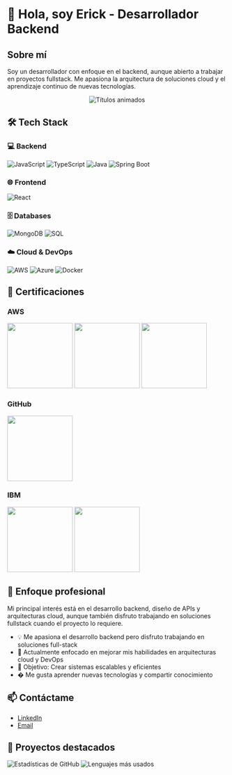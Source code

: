# 👋 Hola, soy Erick - Desarrollador Backend

## Sobre mí
Soy un desarrollador con enfoque en el backend, aunque abierto a trabajar en proyectos fullstack. Me apasiona la arquitectura de soluciones cloud y el aprendizaje continuo de nuevas tecnologías.



<p align="center">
  <img src="https://readme-typing-svg.demolab.com?font=Fira+Code&pause=1000&width=435&lines=Backend+Developer;Cloud+Enthusiast;Always+Learning" alt="Títulos animados" />
</p>

## 🛠️ Tech Stack

### 💻 Backend
![JavaScript](https://img.shields.io/badge/JavaScript-F7DF1E?style=for-the-badge&logo=javascript&logoColor=black)
![TypeScript](https://img.shields.io/badge/TypeScript-3178C6?style=for-the-badge&logo=typescript&logoColor=white)
![Java](https://img.shields.io/badge/Java-007396?style=for-the-badge&logo=openjdk&logoColor=white)
![Spring Boot](https://img.shields.io/badge/Spring_Boot-6DB33F?style=for-the-badge&logo=spring-boot&logoColor=white)

### 🌐 Frontend
![React](https://img.shields.io/badge/React-61DAFB?style=for-the-badge&logo=react&logoColor=black)

### 🗄️ Databases
![MongoDB](https://img.shields.io/badge/MongoDB-47A248?style=for-the-badge&logo=mongodb&logoColor=white)
![SQL](https://img.shields.io/badge/SQL-4479A1?style=for-the-badge&logo=mysql&logoColor=white)

### ☁️ Cloud & DevOps
![AWS](https://img.shields.io/badge/AWS-232F3E?style=for-the-badge&logo=amazon-aws&logoColor=white)
![Azure](https://img.shields.io/badge/Azure-0089D6?style=for-the-badge&logo=microsoft-azure&logoColor=white)
![Docker](https://img.shields.io/badge/Docker-2496ED?style=for-the-badge&logo=docker&logoColor=white)

## 📜 Certificaciones


### AWS
<img src="https://github.com/user-attachments/assets/c2455037-beeb-4b62-902b-2533aba18f25" width="150">
<img src="https://github.com/user-attachments/assets/87838f60-ee9c-4b77-9434-16bc67655edd" width="150">
<img src="https://github.com/user-attachments/assets/c0fb3ad3-53dd-4e92-ab72-27dda9911f68" width="150">

### GitHub
<img src="https://github.com/user-attachments/assets/bf4dbe77-9fa1-4198-a519-3f3cb172eb5e" width="150">

### IBM
<img src="https://github.com/user-attachments/assets/5123f833-bf3c-42a9-9162-eeacda86ae1d" width="150">
<img src="https://github.com/user-attachments/assets/513df9b8-96f5-4d6a-9225-9dd3f67d9f5c" width="150">


## 🌱 Enfoque profesional
Mi principal interés está en el desarrollo backend, diseño de APIs y arquitecturas cloud, aunque también disfruto trabajando en soluciones fullstack cuando el proyecto lo requiere.

- 💡 Me apasiona el desarrollo backend pero disfruto trabajando en soluciones full-stack
- 🌱 Actualmente enfocado en mejorar mis habilidades en arquitecturas cloud y DevOps
- 🎯 Objetivo: Crear sistemas escalables y eficientes
- � Me gusta aprender nuevas tecnologías y compartir conocimiento

## 📫 Contáctame

- [LinkedIn](https://www.linkedin.com/in/erick-santiago-montero-sutachan-4b2001304/)
- [Email](mailto:e.santiagom.s@gmail.com)

## 💼 Proyectos destacados


![Estadísticas de GitHub](https://github-readme-stats.vercel.app/api?username=Erick01081&show_icons=true&theme=radical)
![Lenguajes más usados](https://github-readme-stats.vercel.app/api/top-langs/?username=Erick01081&layout=compact&theme=radical)

